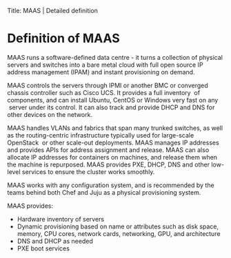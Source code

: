 Title: MAAS | Detailed definition


# Definition of MAAS

MAAS runs a software-defined data centre - it turns a collection of physical
servers and switches into a bare metal cloud with full open source IP address
management (IPAM) and instant provisioning on demand.

MAAS controls the servers through IPMI or another BMC or converged chassis
controller such as Cisco UCS. It provides a full inventory  of components, and
can install Ubuntu, CentOS or Windows very fast on any  server under its
control. It can also track and provide DHCP and DNS for other devices on the
network.

MAAS handles VLANs and fabrics that span many trunked switches, as well as the
routing-centric infrastructure typically used for large-scale OpenStack  or
other scale-out deployments. MAAS manages IP addresses and provides APIs for
address assignment and release. MAAS can also allocate IP addresses for
containers on machines, and release them when the machine is repurposed. MAAS
provides PXE, DHCP, DNS and other low-level services to ensure the cluster
works smoothly.

MAAS works with any configuration system, and is recommended by the teams
behind both Chef and Juju as a physical provisioning system.

MAAS provides:

- Hardware inventory of servers
- Dynamic provisioning based on name or attributes such as disk space, memory,
  CPU cores, network cards, networking, GPU, and architecture
- DNS and DHCP as needed
- PXE boot services
